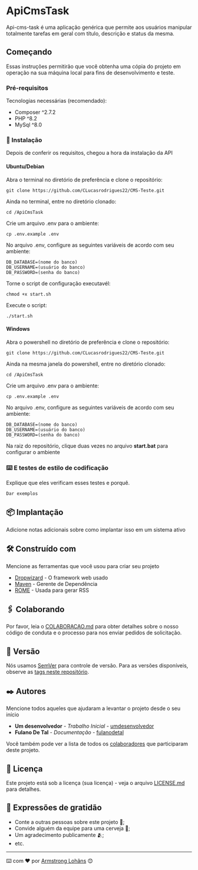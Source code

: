 # ApiCmsTask

Api-cms-task é uma aplicação genérica que permite aos usuários manipular totalmente tarefas em geral com título, descrição e status da mesma.

## Começando

Essas instruções permitirão que você obtenha uma cópia do projeto em operação na sua máquina local para fins de desenvolvimento e teste.

### Pré-requisitos

Tecnologias necessárias (recomendado):

* Composer ^2.7.2 
* PHP ^8.2
* MySql ^8.0


### 🔧 Instalação

Depois de conferir os requisitos, chegou a hora da instalação da API

#### Ubuntu/Debian

Abra o terminal no diretório de preferência e clone o repositório:

```
git clone https://github.com/CLucasrodrigues22/CMS-Teste.git
```

Ainda no terminal, entre no diretório clonado:

```
cd /ApiCmsTask
```

Crie um arquivo .env para o ambiente:

```
cp .env.example .env
```

No arquivo .env, configure as seguintes variáveis de acordo com seu ambiente:

```
DB_DATABASE=(nome do banco)
DB_USERNAME=(usuário do banco)
DB_PASSWORD=(senha do banco)
```

Torne o script de configuração executavél:

```
chmod +x start.sh
```

Execute o script:

```
./start.sh
```


#### Windows

Abra o powershell no diretório de preferência e clone o repositório:

```
git clone https://github.com/CLucasrodrigues22/CMS-Teste.git
```

Ainda na mesma janela do powershell, entre no diretório clonado:

```
cd /ApiCmsTask
```

Crie um arquivo .env para o ambiente:

```
cp .env.example .env
```

No arquivo .env, configure as seguintes variáveis de acordo com seu ambiente:

```
DB_DATABASE=(nome do banco)
DB_USERNAME=(usuário do banco)
DB_PASSWORD=(senha do banco)
```

Na raiz do repositório, clique duas vezes no arquivo **start.bat** para configurar o ambiente


### ⌨️ E testes de estilo de codificação

Explique que eles verificam esses testes e porquê.

```
Dar exemplos
```

## 📦 Implantação

Adicione notas adicionais sobre como implantar isso em um sistema ativo

## 🛠️ Construído com

Mencione as ferramentas que você usou para criar seu projeto

* [Dropwizard](http://www.dropwizard.io/1.0.2/docs/) - O framework web usado
* [Maven](https://maven.apache.org/) - Gerente de Dependência
* [ROME](https://rometools.github.io/rome/) - Usada para gerar RSS

## 🖇️ Colaborando

Por favor, leia o [COLABORACAO.md](https://gist.github.com/usuario/linkParaInfoSobreContribuicoes) para obter detalhes sobre o nosso código de conduta e o processo para nos enviar pedidos de solicitação.

## 📌 Versão

Nós usamos [SemVer](http://semver.org/) para controle de versão. Para as versões disponíveis, observe as [tags neste repositório](https://github.com/suas/tags/do/projeto). 

## ✒️ Autores

Mencione todos aqueles que ajudaram a levantar o projeto desde o seu início

* **Um desenvolvedor** - *Trabalho Inicial* - [umdesenvolvedor](https://github.com/linkParaPerfil)
* **Fulano De Tal** - *Documentação* - [fulanodetal](https://github.com/linkParaPerfil)

Você também pode ver a lista de todos os [colaboradores](https://github.com/usuario/projeto/colaboradores) que participaram deste projeto.

## 📄 Licença

Este projeto está sob a licença (sua licença) - veja o arquivo [LICENSE.md](https://github.com/usuario/projeto/licenca) para detalhes.

## 🎁 Expressões de gratidão

* Conte a outras pessoas sobre este projeto 📢;
* Convide alguém da equipe para uma cerveja 🍺;
* Um agradecimento publicamente 🫂;
* etc.


---
⌨️ com ❤️ por [Armstrong Lohãns](https://gist.github.com/lohhans) 😊